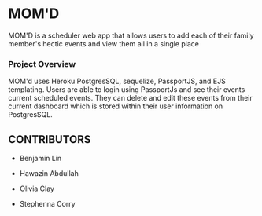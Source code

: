 # MOM'D

MOM'D is a scheduler web app that allows users to add each of their family member's hectic events and view them all in a single place


### Project Overview 

MOM'd uses Heroku PostgresSQL, sequelize, PassportJS, and EJS templating.
Users are able to login using PassportJs and see their events current scheduled events. 
They can delete and edit these events from their current dashboard which is stored within their user information on PostgresSQL.

## CONTRIBUTORS

* Benjamin Lin

* Hawazin Abdullah

* Olivia Clay

* Stephenna Corry
